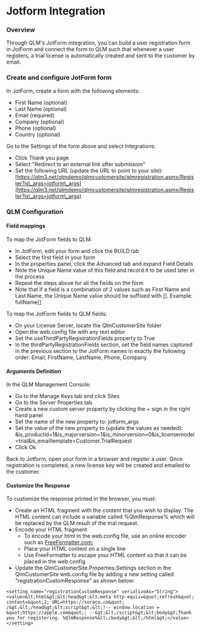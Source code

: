 # Jotform Integration

### Overview

Through QLM's JotForm integration, you can build a user registration form in JotForm and connect the form to QLM such that whenever a user registers, a trial license is automatically created and sent to the customer by email.

### Create and configure JotForm form

In JotForm, create a form with the following elements:

* First Name (optional)
* Last Name (optional)
* Email (required)
* Company (optional)
* Phone (optional)
* Country (optional)

Go to the Settings of the form above and select Integrations:

* Click Thank you page
* Select "Redirect to an external link after submission"
* Set the following URL (update the URL to point to your site): [https://qlm3.net/qlmdemo/qlmcustomersite/qlmregistration.asmx/Register?is\_args=jotform\_args](https://qlm3.net/qlmdemo/qlmcustomersite/qlmregistration.asmx/Register?is\_args=jotform\_args)

### QLM Configuration

#### Field mappings

To map the JotForm fields to QLM:

* In JotForm, edit your form and click the BUILD tab
* Select the first field in your form
* In the properties panel, click the Advanced tab and expand Field Details
* Note the Unique Name value of this field and record it to be used later in the process
* Repeat the steps above for all the fields on the form
* Note that if a field is a combination of 2 values such as First Name and Last Name, the Unique Name value should be suffixed with \[]. Example: fullName\[]

To map the JotForm fields to QLM fields:

* On your License Server, locate the QlmCustomerSite folder&#x20;
* Open the web.config file with any text editor
* Set the useThirdPartyRegistrationFields property to True
* In the thirdPartyRegistrationFields section, set the field names captured in the previous section to the JotForm names in exactly the following order: Email, FirstName, LastName, Phone, Company

#### Arguments Definition&#x20;

In the QLM Management Console:

* Go to the Manage Keys tab and click Sites
* Go to the Server Properties tab
* Create a new custom server property by clicking the + sign in the right hand panel
* Set the name of the new property to: jotform\_args
* Set the value of the new property to (update the values as needed): \&is\_productid=1\&is\_majorversion=1\&is\_minorversion=0\&is\_licensemodel=trial\&is\_emailtemplate=Customer.TrialRequest
* Click Ok

Back to Jotform, open your form in a browser and register a user. Once registration is completed, a new license key will be created and emailed to the customer.

#### Customize the Response

To customize the response printed in the browser, you must:

* Create an HTML fragment with the content that you wish to display. The HTML content can include a variable called %QlmResponse% which will be replaced by the QLM result of the trial request.
* Encode your HTML fragment
  * To encode your html in the web.config file, use an online encoder such as [FreeFormatter.com:](https://www.freeformatter.com/xml-escape.html)
  * Place your HTML content on a single line
  * Use FreeFormatter to escape your HTML content so that it can be placed in the web.config
* Update the QlmCustomerSite.Properties.Settings section in the QlmCustomerSite web.config file by adding a new setting called "registrationCustomResponse" as shown below:

```
<setting name="registrationCustomResponse" serializeAs="String">
<value>&lt;html&gt;&lt;head&gt;&lt;meta http-equiv=&quot;refresh&quot; content=&quot;2; URL=https://soraco.co&quot; /&gt;&lt;/head&gt;&lt;script&gt;&lt;!-- window.location = &quot;https://apple.com&quot;; --&gt;&lt;/script&gt;&lt;body&gt;Thank you for registering. %QlmResponse%&lt;/body&gt;&lt;/html&gt;</value>
</setting> 
```
